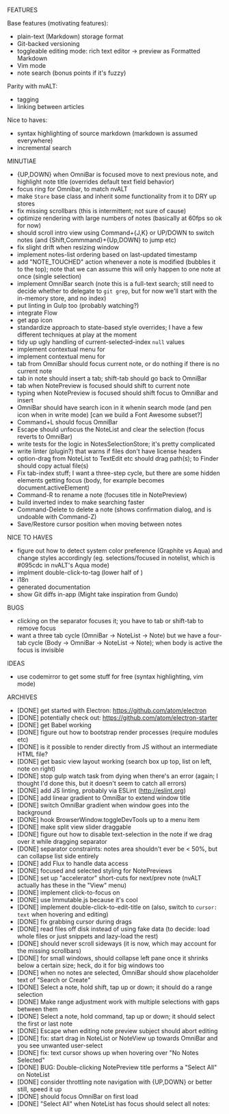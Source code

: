 FEATURES

Base features (motivating features):

- plain-text (Markdown) storage format
- Git-backed versioning
- toggleable editing mode: rich text editor -> preview as Formatted Markdown
- Vim mode
- note search (bonus points if it's fuzzy)

Parity with nvALT:

- tagging
- linking between articles

Nice to haves:

- syntax highlighting of source markdown (markdown is assumed everywhere)
- incremental search

MINUTIAE

- {UP,DOWN} when OmniBar is focused move to next previous note, and highlight note title (overrides default text field behavior)
- focus ring for Omnibar, to match nvALT
- make `Store` base class and inherit some functionality from it to DRY up stores
- fix missing scrollbars (this is intermittent; not sure of cause)
- optimize rendering with large numbers of notes (basically at 60fps so ok for now)
- <NoteList> should scroll <NotePreview> intro view using Command+{J,K} or UP/DOWN to switch notes (and {Shift,Commmand}+{Up,DOWN} to jump etc)
- fix slight <Separator> drift when resizing window
- implement notes-list ordering based on last-updated timestamp
- add "NOTE_TOUCHED" action whenever a note is modified (bubbles it to the top); note that we can assume this will only happen to one note at once (single selection)
- implement OmniBar search (note this is a full-text search; still need to decide whether to delegate to `git grep`, but for now we'll start with the in-memory store, and no index)
- put linting in Gulp too (probably watching?)
- integrate Flow
- get app icon
- standardize approach to state-based style overrides; I have a few different techniques at play at the moment
- tidy up ugly handling of current-selected-index `null` values
- implement contextual menu for <NoteView>
- implement contextual menu for <NotePreview>
- tab from OmniBar should focus current note, or do nothing if there is no current note
- tab in note should insert a tab; shift-tab should go back to OmniBar
- tab when NotePreview is focused should shift to current note
- typing when NotePreview is focused should shift focus to OmniBar and insert
- OmniBar should have search icon in it whenin search mode (and pen icon when in write mode) [can we build a Font Awesome subset?]
- Command+L should focus OmniBar
- Escape should unfocus the NoteList and clear the selection (focus reverts to OmniBar)
- write tests for the logic in NotesSelectionStore; it's pretty complicated
- write linter (plugin?) that warns if files don't have license headers
- option-drag from NoteList to TextEdit etc should drag path(s); to Finder should copy actual file(s)
- Fix tab-index stuff; I want a three-step cycle, but there are some hidden elements getting focus (body, for example becomes document.activeElement)
- Command-R to rename a note (focuses title in NotePreview)
- build inverted index to make searching faster
- Command-Delete to delete a note (shows confirmation dialog, and is undoable with Command-Z)
- Save/Restore cursor position when moving between notes

NICE TO HAVES

- figure out how to detect system color preference (Graphite vs Aqua) and change styles accordingly (eg. selections/focused in notelist, which is #095cdc in nvALT's Aqua mode)
- implment double-click-to-tag (lower half of <NotePreview>)
- i18n
- generated documentation
- show Git diffs in-app (Might take inspiration from Gundo)

BUGS

- clicking on the separator focuses it; you have to tab or shift-tab to remove focus
- want a three tab cycle (OmniBar -> NoteList -> Note) but we have a four-tab cycle (Body -> OmniBar -> NoteList -> Note); when body is active the focus is invisible

IDEAS

- use codemirror to get some stuff for free (syntax highlighting, vim mode)

ARCHIVES

- [DONE] get started with Electron: https://github.com/atom/electron
- [DONE] potentially check out: https://github.com/atom/electron-starter
- [DONE] get Babel working
- [DONE] figure out how to bootstrap render processes (require modules etc)
- [DONE] is it possible to render directly from JS without an intermediate HTML file?
- [DONE] get basic view layout working (search box up top, list on left, note on right)
- [DONE] stop gulp watch task from dying when there's an error (again; I thought I'd done this, but it doesn't seem to catch all errors)
- [DONE] add JS linting, probably via ESLint (http://eslint.org)
- [DONE] add linear gradient to OmniBar to extend window title
- [DONE] switch OmniBar gradient when window goes into the background
- [DONE] hook BrowserWindow.toggleDevTools up to a menu item
- [DONE] make split view slider draggable
- [DONE] figure out how to disable text-selection in the note if we drag over it while dragging separator
- [DONE] separator constraints: notes area shouldn't ever be < 50%, but can collapse list side entirely
- [DONE] add Flux to handle data access
- [DONE] focused and selected styling for NotePreviews
- [DONE] set up "accelerator" short-cuts for next/prev note (nvALT actually has these in the "View" menu)
- [DONE] implement click-to-focus on <NotePreview>
- [DONE] use Immutable.js because it's cool
- [DONE] implement double-click-to-edit-title on <NotePreview> (also, switch to `cursor: text` when hovering and editing)
- [DONE] fix grabbing cursor during <Separator> drags
- [DONE] read files off disk instead of using fake data (to decide: load whole files or just snippets and lazy-load the rest)
- [DONE] <NoteView> should never scroll sideways (it is now, which may account for the missing scrollbars)
- [DONE] for small windows, should collapse left pane once it shrinks below a certain size; heck, do it for big windows too
- [DONE] when no notes are selected, OmniBar should show placeholder text of "Search or Create"
- [DONE] Select a note, hold shift, tap up or down; it should do a range selection
- [DONE] Make range adjustment work with multiple selections with gaps between them
- [DONE] Select a note, hold command, tap up or down; it should select the first or last note
- [DONE] Escape when editing note preview subject should abort editing
- [DONE] fix: start drag in NoteList or NoteView up towards OmniBar and you see unwanted user-select
- [DONE] fix: text cursor shows up when hovering over "No Notes Selected"
- [DONE] BUG: Double-clicking NotePreview title performs a "Select All" on NoteList
- [DONE] consider throttling note navigation with {UP,DOWN} or better still, speed it up
- [DONE] should focus OmniBar on first load
- [DONE] "Select All" when NoteList has focus should select all notes:
